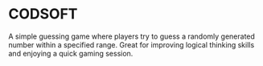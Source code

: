 # CODSOFT
A simple guessing game where players try to guess a randomly generated number
within a specified range. Great for improving logical thinking skills and enjoying
a quick gaming session.
